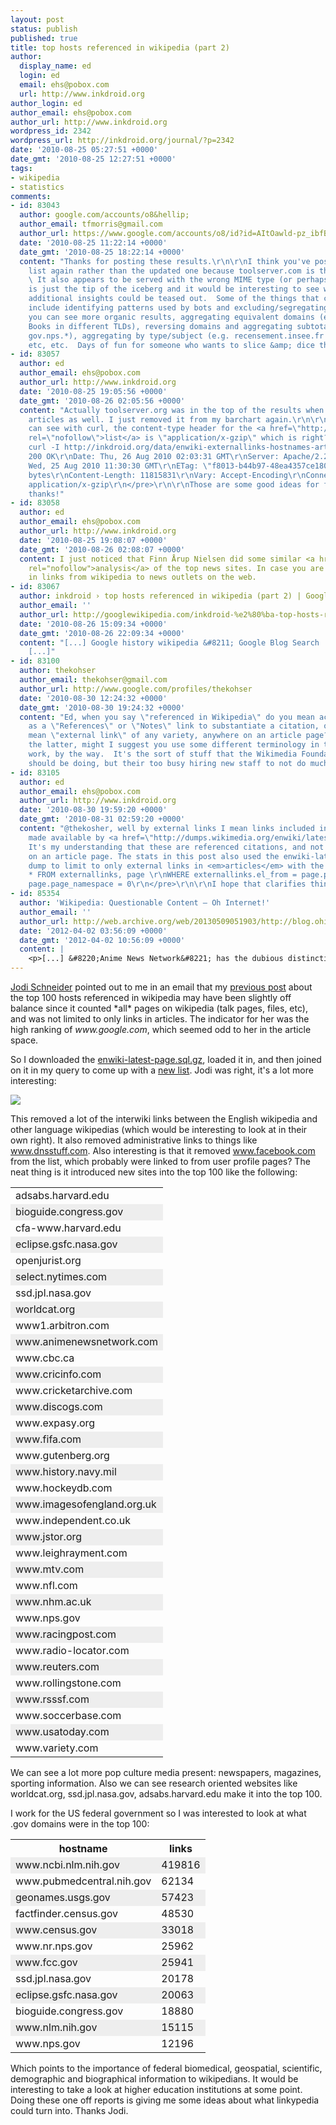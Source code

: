 ```yaml
---
layout: post
status: publish
published: true
title: top hosts referenced in wikipedia (part 2)
author:
  display_name: ed
  login: ed
  email: ehs@pobox.com
  url: http://www.inkdroid.org
author_login: ed
author_email: ehs@pobox.com
author_url: http://www.inkdroid.org
wordpress_id: 2342
wordpress_url: http://inkdroid.org/journal/?p=2342
date: '2010-08-25 05:27:51 +0000'
date_gmt: '2010-08-25 12:27:51 +0000'
tags:
- wikipedia
- statistics
comments:
- id: 83043
  author: google.com/accounts/o8&hellip;
  author_email: tfmorris@gmail.com
  author_url: https://www.google.com/accounts/o8/id?id=AItOawld-pz_ibfBuIZ2hkuRWFiHcZh9-2OSOCg
  date: '2010-08-25 11:22:14 +0000'
  date_gmt: '2010-08-25 18:22:14 +0000'
  content: "Thanks for posting these results.\r\n\r\nI think you've posted the original
    list again rather than the updated one because toolserver.com is the top entry.
    \ It also appears to be served with the wrong MIME type (or perhaps is twice compressed?)\r\n\r\nThis
    is just the tip of the iceberg and it would be interesting to see what kinds of
    additional insights could be teased out.  Some of the things that come to mind
    include identifying patterns used by bots and excluding/segregating them so that
    you can see more organic results, aggregating equivalent domains (e.g. Google
    Books in different TLDs), reversing domains and aggregating subtotals (gov.nih.*,
    gov.nps.*), aggregating by type/subject (e.g. recensement.insee.fr &amp; census.gov),
    etc, etc.  Days of fun for someone who wants to slice &amp; dice the data!"
- id: 83057
  author: ed
  author_email: ehs@pobox.com
  author_url: http://www.inkdroid.org
  date: '2010-08-25 19:05:56 +0000'
  date_gmt: '2010-08-26 02:05:56 +0000'
  content: "Actually toolserver.org was in the top of the results when limiting to
    articles as well. I just removed it from my barchart again.\r\n\r\nAs far as I
    can see with curl, the content-type header for the <a href=\"http://inkdroid.org/data/enwiki-externallinks-hostnames-articles-only.txt.gz\"
    rel=\"nofollow\">list</a> is \"application/x-gzip\" which is right?\r\n\r\n<pre>\r\ned@curry:~/Projects/openpub/examples$
    curl -I http://inkdroid.org/data/enwiki-externallinks-hostnames-articles-only.txt.gz\r\nHTTP/1.1
    200 OK\r\nDate: Thu, 26 Aug 2010 02:03:31 GMT\r\nServer: Apache/2.2.14 (Ubuntu)\r\nLast-Modified:
    Wed, 25 Aug 2010 11:30:30 GMT\r\nETag: \"f8013-b44b97-48ea4357ce180\"\r\nAccept-Ranges:
    bytes\r\nContent-Length: 11815831\r\nVary: Accept-Encoding\r\nConnection: close\r\nContent-Type:
    application/x-gzip\r\n</pre>\r\n\r\nThose are some good ideas for further analysis,
    thanks!"
- id: 83058
  author: ed
  author_email: ehs@pobox.com
  author_url: http://www.inkdroid.org
  date: '2010-08-25 19:08:07 +0000'
  date_gmt: '2010-08-26 02:08:07 +0000'
  content: I just noticed that Finn Årup Nielsen did some similar <a href="http://fnielsen.posterous.com/top-news-cites-referenced-from-wikipedia"
    rel="nofollow">analysis</a> of the top news sites. In case you are interested
    in links from wikipedia to news outlets on the web.
- id: 83067
  author: inkdroid › top hosts referenced in wikipedia (part 2) | Google Wikipedia
  author_email: ''
  author_url: http://googlewikipedia.com/inkdroid-%e2%80%ba-top-hosts-referenced-in-wikipedia-part-2/
  date: '2010-08-26 15:09:34 +0000'
  date_gmt: '2010-08-26 22:09:34 +0000'
  content: "[...] Google history wikipedia &#8211; Google Blog Search  by Chris Devers
    [...]"
- id: 83100
  author: thekohser
  author_email: thekohser@gmail.com
  author_url: http://www.google.com/profiles/thekohser
  date: '2010-08-30 12:24:32 +0000'
  date_gmt: '2010-08-30 19:24:32 +0000'
  content: "Ed, when you say \"referenced in Wikipedia\" do you mean actually used
    as a \"References\" or \"Notes\" link to substantiate a citation, or do you simply
    mean \"external link\" of any variety, anywhere on an article page?\r\n\r\nIf
    the latter, might I suggest you use some different terminology in this blog post?\r\n\r\nGreat
    work, by the way.  It's the sort of stuff that the Wikimedia Foundation itself
    should be doing, but their too busy hiring new staff to not do much."
- id: 83105
  author: ed
  author_email: ehs@pobox.com
  author_url: http://www.inkdroid.org
  date: '2010-08-30 19:59:20 +0000'
  date_gmt: '2010-08-31 02:59:20 +0000'
  content: "@thekosher, well by external links I mean links included in enwiki-latest-externallinks.sql.gz
    made available by <a href=\"http://dumps.wikimedia.org/enwiki/latest/\" rel=\"nofollow\">en.wikipedia.org</a>.
    It's my understanding that these are referenced citations, and not just any link
    on an article page. The stats in this post also used the enwiki-latest-page.sql.gz
    dump to limit to only external links in <em>articles</em> with the following SQL:\r\n\r\n<pre>\r\nSELECT
    * FROM externallinks, page \r\nWHERE externallinks.el_from = page.page_id\r\nAND
    page.page_namespace = 0\r\n</pre>\r\n\r\nI hope that clarifies things somewhat."
- id: 85354
  author: 'Wikipedia: Questionable Content – Oh Internet!'
  author_email: ''
  author_url: http://web.archive.org/web/20130509051903/http://blog.ohinternet.com/11618/wikipedia-questionable-content/
  date: '2012-04-02 03:56:09 +0000'
  date_gmt: '2012-04-02 10:56:09 +0000'
  content: |
    <p>[...] &#8220;Anime News Network&#8221; has the dubious distinction of being one of the most-linked domains from Wikipedia pages. This is because anime is vastly more important than things like history, [...]</p>
---
```


<p><a href="http://jodischneider.com/">Jodi Schneider</a> pointed out to me in an email that my <a href="http://inkdroid.org/journal/2010/08/21/top-hosts-referenced-in-english-wikipedia/">previous post</a> about the top 100 hosts referenced in wikipedia may have been slightly off balance since it counted *all* pages on wikipedia (talk pages, files, etc), and was not limited to only links in articles. The indicator for her was the high ranking of <em>www.google.com</em>, which seemed odd to her in the article space.</p>
<p>So I downloaded the <a href="http://dumps.wikimedia.org/enwiki/latest/enwiki-latest-page.sql.gz">enwiki-latest-page.sql.gz</a>, loaded it in, and then joined on it in my query to come up with a <a href="http://inkdroid.org/data/enwiki-externallinks-hostnames-articles-only.txt.gz">new list</a>. Jodi was right, it's a lot more interesting:</p>
<p><a href="http://inkdroid.org/images/en-wikipedia-externallinks-articles-only-chart.png"><img class="img-responsive" src="http://inkdroid.org/images/en-wikipedia-externallinks-articles-only-chart.png" style="border: none;"/></a></p>
<p>This removed a lot of the interwiki links between the English wikipedia and other language wikipedias (which would be interesting to look at in their own right). It also removed administrative links to things like <a href="http://www.dnsstuff.com">www.dnsstuff.com</a>. Also interesting is that it removed <a href="http://www.facebook.com">www.facebook.com</a> from the list, which probably were linked to from user profile pages? The neat thing is it introduced new sites into the top 100 like the following:</p>
<table>
<tr>
<td>adsabs.harvard.edu</td>
</tr>
<tr style="background-color: #EEEEEE;">
<td>bioguide.congress.gov</td>
</tr>
<tr>
<td>cfa-www.harvard.edu</td>
</tr>
<tr style="background-color: #EEEEEE;">
<td>eclipse.gsfc.nasa.gov</td>
</tr>
<tr>
<td>openjurist.org</td>
</tr>
<tr style="background-color: #EEEEEE;">
<td>select.nytimes.com</td>
</tr>
<tr>
<td>ssd.jpl.nasa.gov</td>
</tr>
<tr style="background-color: #EEEEEE;">
<td>worldcat.org</td>
</tr>
<tr>
<td>www1.arbitron.com</td>
</tr>
<tr style="background-color: #EEEEEE;">
<td>www.animenewsnetwork.com</td>
</tr>
<tr>
<td>www.cbc.ca</td>
</tr>
<tr style="background-color: #EEEEEE;">
<td>www.cricinfo.com</td>
</tr>
<tr>
<td>www.cricketarchive.com</td>
</tr>
<tr style="background-color: #EEEEEE;">
<td>www.discogs.com</td>
</tr>
<tr>
<td>www.expasy.org</td>
</tr>
<tr style="background-color: #EEEEEE;">
<td>www.fifa.com</td>
</tr>
<tr>
<td>www.gutenberg.org</td>
</tr>
<tr style="background-color: #EEEEEE;">
<td>www.history.navy.mil</td>
</tr>
<tr>
<td>www.hockeydb.com</td>
</tr>
<tr style="background-color: #EEEEEE;">
<td>www.imagesofengland.org.uk</td>
</tr>
<tr>
<td>www.independent.co.uk</td>
</tr>
<tr style="background-color: #EEEEEE;">
<td>www.jstor.org</td>
</tr>
<tr>
<td>www.leighrayment.com</td>
</tr>
<tr style="background-color: #EEEEEE;">
<td>www.mtv.com</td>
</tr>
<tr>
<td>www.nfl.com</td>
</tr>
<tr style="background-color: #EEEEEE;">
<td>www.nhm.ac.uk</td>
</tr>
<tr>
<td>www.nps.gov</td>
</tr>
<tr style="background-color: #EEEEEE;">
<td>www.racingpost.com</td>
</tr>
<tr>
<td>www.radio-locator.com</td>
</tr>
<tr style="background-color: #EEEEEE;">
<td>www.reuters.com</td>
</tr>
<tr>
<td>www.rollingstone.com</td>
</tr>
<tr style="background-color: #EEEEEE;">
<td>www.rsssf.com</td>
</tr>
<tr>
<td>www.soccerbase.com</td>
</tr>
<tr style="background-color: #EEEEEE;">
<td>www.usatoday.com</td>
</tr>
<tr>
<td>www.variety.com</td>
</tr>
</table>
<p>We can see a lot more pop culture media present: newspapers, magazines, sporting information. Also we can see research oriented websites like worldcat.org, ssd.jpl.nasa.gov, adsabs.harvard.edu make it into the top 100.  </p>
<p>I work for the US federal government so I was interested to look at what .gov domains were in the top 100:</p>
<table>
<tr>
<th>hostname</th>
<th>links</th>
</tr>
<tr style="background-color: #EEEEEE;">
<td>www.ncbi.nlm.nih.gov</td>
<td>419816</td>
</tr>
<tr>
<td>www.pubmedcentral.nih.gov</td>
<td>62134</td>
</tr>
<tr style="background-color: #EEEEEE;">
<td>geonames.usgs.gov</td>
<td>57423</td>
</tr>
<tr>
<td>factfinder.census.gov</td>
<td>48530</td>
</tr>
<tr style="background-color: #EEEEEE;">
<td>www.census.gov</td>
<td>33018</td>
</tr>
<tr>
<td>www.nr.nps.gov</td>
<td>25962</td>
</tr>
<tr style="background-color: #EEEEEE;">
<td>www.fcc.gov</td>
<td>25941</td>
</tr>
<tr>
<td>ssd.jpl.nasa.gov</td>
<td>20178</td>
</tr>
<tr style="background-color: #EEEEEE;">
<td>eclipse.gsfc.nasa.gov</td>
<td>20063</td>
</tr>
<tr>
<td>bioguide.congress.gov</td>
<td>18880</td>
</tr>
<tr style="background-color: #EEEEEE;">
<td>www.nlm.nih.gov</td>
<td>15115</td>
</tr>
<tr>
<td>www.nps.gov</td>
<td>12196</td>
</tr>
</table>
<p>Which points to the importance of federal biomedical, geospatial, scientific, demographic and biographical information to wikipedians. It would be interesting to take a look at higher education institutions at some point. Doing these one off reports is giving me some ideas about what linkypedia could turn into. Thanks Jodi.</p>
